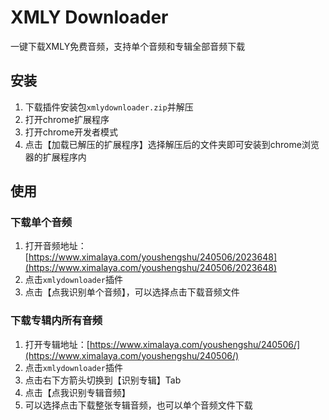 # XMLY Downloader
一键下载XMLY免费音频，支持单个音频和专辑全部音频下载

## 安装
1. 下载插件安装包`xmlydownloader.zip`并解压
2. 打开chrome扩展程序
3. 打开chrome开发者模式
4. 点击【加载已解压的扩展程序】选择解压后的文件夹即可安装到chrome浏览器的扩展程序内

## 使用

### 下载单个音频
1. 打开音频地址：[https://www.ximalaya.com/youshengshu/240506/2023648](https://www.ximalaya.com/youshengshu/240506/2023648)
2. 点击`xmlydownloader`插件
3. 点击【点我识别单个音频】，可以选择点击下载音频文件

### 下载专辑内所有音频
1. 打开专辑地址：[https://www.ximalaya.com/youshengshu/240506/](https://www.ximalaya.com/youshengshu/240506/)
2. 点击`xmlydownloader`插件
3. 点击右下方箭头切换到【识别专辑】Tab
4. 点击【点我识别专辑音频】
5. 可以选择点击下载整张专辑音频，也可以单个音频文件下载


